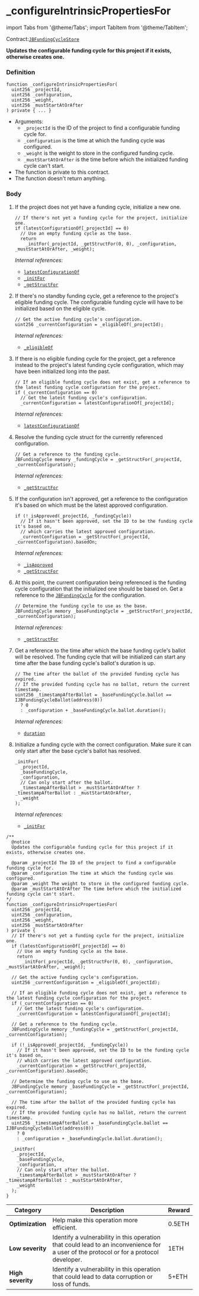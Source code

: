 # _configureIntrinsicPropertiesFor

import Tabs from '@theme/Tabs';
import TabItem from '@theme/TabItem';

Contract:[`JBFundingCycleStore`](/protocol/api/contracts/jbfundingcyclestore/README.md)​

<Tabs>
<TabItem value="Step by step" label="Step by step">

**Updates the configurable funding cycle for this project if it exists, otherwise creates one.**

### Definition

```solidity
function _configureIntrinsicPropertiesFor(
  uint256 _projectId,
  uint256 _configuration,
  uint256 _weight,
  uint256 _mustStartAtOrAfter
) private { ... }
```

* Arguments:
  * `_projectId` is the ID of the project to find a configurable funding cycle for.
  * `_configuration` is the time at which the funding cycle was configured.
  * `_weight` is the weight to store in the configured funding cycle.
  * `_mustStartAtOrAfter` is the time before which the initialized funding cycle can't start.
* The function is private to this contract.
* The function doesn't return anything.

### Body

1.  If the project does not yet have a funding cycle, initialize a new one.

    ```solidity
    // If there's not yet a funding cycle for the project, initialize one.
    if (latestConfigurationOf[_projectId] == 0)
      // Use an empty funding cycle as the base.
      return
        _initFor(_projectId, _getStructFor(0, 0), _configuration, _mustStartAtOrAfter, _weight);
    ```

    _Internal references:_

    * [`latestConfigurationOf`](/protocol/api/contracts/jbfundingcyclestore/properties/latestconfigurationof.md)
    * [`_initFor`](/protocol/api/contracts/jbfundingcyclestore/write/-_initfor.md)
    * [`_getStructFor`](/protocol/api/contracts/jbfundingcyclestore/read/-_getstructfor.md)
2.  If there's no standby funding cycle, get a reference to the project's eligible funding cycle. The configurable funding cycle will have to be initialized based on the eligible cycle.

    ```solidity
    // Get the active funding cycle's configuration.
    uint256 _currentConfiguration = _eligibleOf(_projectId);
    ```

    _Internal references:_

    * [`_eligibleOf`](/protocol/api/contracts/jbfundingcyclestore/read/-_eligibleof.md)
3.  If there is no eligible funding cycle for the project, get a reference instead to the project's latest funding cycle configuration, which may have been initialized long into the past.

    ```solidity
    // If an eligible funding cycle does not exist, get a reference to the latest funding cycle configuration for the project.
    if (_currentConfiguration == 0)
      // Get the latest funding cycle's configuration.
      _currentConfiguration = latestConfigurationOf[_projectId];
    ```

    _Internal references:_

    * [`latestConfigurationOf`](/protocol/api/contracts/jbfundingcyclestore/properties/latestconfigurationof.md)
4.  Resolve the funding cycle struct for the currently referenced configuration.

    ```solidity
    // Get a reference to the funding cycle.
    JBFundingCycle memory _fundingCycle = _getStructFor(_projectId, _currentConfiguration);
    ```

    _Internal references:_

    * [`_getStructFor`](/protocol/api/contracts/jbfundingcyclestore/read/-_getstructfor.md)
5.  If the configuration isn't approved, get a reference to the configuration it's based on which must be the latest approved configuration.

    ```solidity
    if (!_isApproved(_projectId, _fundingCycle))
      // If it hasn't been approved, set the ID to be the funding cycle it's based on,
      // which carries the latest approved configuration.
      _currentConfiguration = _getStructFor(_projectId, _currentConfiguration).basedOn;
    ```

    _Internal references:_

    * [`_isApproved`](/protocol/api/contracts/jbfundingcyclestore/read/-_isapproved.md)
    * [`_getStructFor`](/protocol/api/contracts/jbfundingcyclestore/read/-_getstructfor.md)
6.  At this point, the current configuration being referenced is the funding cycle configuration that the initialized one should be based on. Get a reference to the [`JBFundingCycle`](/protocol/api/data-structures/jbfundingcycle.md) for the configuration.

    ```solidity
    // Determine the funding cycle to use as the base.
    JBFundingCycle memory _baseFundingCycle = _getStructFor(_projectId, _currentConfiguration);
    ```

    _Internal references:_

    * [`_getStructFor`](/protocol/api/contracts/jbfundingcyclestore/read/-_getstructfor.md)
7.  Get a reference to the time after which the base funding cycle's ballot will be resolved. The funding cycle that will be initialized can start any time after the base funding cycle's ballot's duration is up.

    ```solidity
    // The time after the ballot of the provided funding cycle has expired.
    // If the provided funding cycle has no ballot, return the current timestamp.
    uint256 _timestampAfterBallot = _baseFundingCycle.ballot == IJBFundingCycleBallot(address(0))
      ? 0
      : _configuration + _baseFundingCycle.ballot.duration();
    ```

    _Internal references:_

    * [`duration`](/protocol/api/interfaces/ijbfundingcycleballot.md)
8.  Initialize a funding cycle with the correct configuration. Make sure it can only start after the base cycle's ballot has resolved.

    ```solidity
    _initFor(
      _projectId,
      _baseFundingCycle,
      _configuration,
      // Can only start after the ballot.
      _timestampAfterBallot > _mustStartAtOrAfter ? _timestampAfterBallot : _mustStartAtOrAfter,
      _weight
    );
    ```

    _Internal references:_

    * [`_initFor`](/protocol/api/contracts/jbfundingcyclestore/write/-_initfor.md)

</TabItem>

<TabItem value="Code" label="Code">

```solidity
/**
  @notice 
  Updates the configurable funding cycle for this project if it exists, otherwise creates one.

  @param _projectId The ID of the project to find a configurable funding cycle for.
  @param _configuration The time at which the funding cycle was configured.
  @param _weight The weight to store in the configured funding cycle.
  @param _mustStartAtOrAfter The time before which the initialized funding cycle can't start.
*/
function _configureIntrinsicPropertiesFor(
  uint256 _projectId,
  uint256 _configuration,
  uint256 _weight,
  uint256 _mustStartAtOrAfter
) private {
  // If there's not yet a funding cycle for the project, initialize one.
  if (latestConfigurationOf[_projectId] == 0)
    // Use an empty funding cycle as the base.
    return
      _initFor(_projectId, _getStructFor(0, 0), _configuration, _mustStartAtOrAfter, _weight);

  // Get the active funding cycle's configuration.
  uint256 _currentConfiguration = _eligibleOf(_projectId);

  // If an eligible funding cycle does not exist, get a reference to the latest funding cycle configuration for the project.
  if (_currentConfiguration == 0)
    // Get the latest funding cycle's configuration.
    _currentConfiguration = latestConfigurationOf[_projectId];

  // Get a reference to the funding cycle.
  JBFundingCycle memory _fundingCycle = _getStructFor(_projectId, _currentConfiguration);

  if (!_isApproved(_projectId, _fundingCycle))
    // If it hasn't been approved, set the ID to be the funding cycle it's based on,
    // which carries the latest approved configuration.
    _currentConfiguration = _getStructFor(_projectId, _currentConfiguration).basedOn;

  // Determine the funding cycle to use as the base.
  JBFundingCycle memory _baseFundingCycle = _getStructFor(_projectId, _currentConfiguration);

  // The time after the ballot of the provided funding cycle has expired.
  // If the provided funding cycle has no ballot, return the current timestamp.
  uint256 _timestampAfterBallot = _baseFundingCycle.ballot == IJBFundingCycleBallot(address(0))
    ? 0
    : _configuration + _baseFundingCycle.ballot.duration();

  _initFor(
    _projectId,
    _baseFundingCycle,
    _configuration,
    // Can only start after the ballot.
    _timestampAfterBallot > _mustStartAtOrAfter ? _timestampAfterBallot : _mustStartAtOrAfter,
    _weight
  );
}
```

</TabItem>

<TabItem value="Bug bounty" label="Bug bounty">

| Category          | Description                                                                                                                            | Reward |
| ----------------- | -------------------------------------------------------------------------------------------------------------------------------------- | ------ |
| **Optimization**  | Help make this operation more efficient.                                                                                               | 0.5ETH |
| **Low severity**  | Identify a vulnerability in this operation that could lead to an inconvenience for a user of the protocol or for a protocol developer. | 1ETH   |
| **High severity** | Identify a vulnerability in this operation that could lead to data corruption or loss of funds.                                        | 5+ETH  |

</TabItem>
</Tabs>
